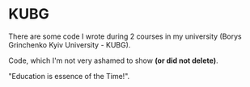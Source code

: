 # KUBG

There are some code I wrote during 2 courses in my university (Borys Grinchenko Kyiv University - KUBG). 
 <p> Code, which I'm not very ashamed to show <b>(or did not delete)</b>.</p> 

  "Education is essence of the Time!".

